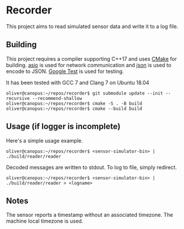 # Recorder
This project aims to read simulated sensor data and write it to a log file.

## Building
This project requires a compiler supporting C++17 and uses
[CMake](https://cmake.org/) for building.
[asio](https://github.com/chriskohlhoff/asio) is used for network
communication and [json](https://github.com/nlohmann/json) is used to encode to
JSON. [Google Test](https://github.com/google/googletest) is used for testing.

It has been tested with GCC 7 and Clang 7 on Ubuntu 18.04

```
oliver@canopus:~/repos/recorder$ git submodule update --init --recursive --recommend-shallow
oliver@canopus:~/repos/recorder$ cmake -S . -B build
oliver@canopus:~/repos/recorder$ cmake --build build
```

## Usage (if logger is incomplete)
Here's a simple usage example.

```
oliver@canopus:~/repos/recorder$ <sensor-simulator-bin> | ./build/reader/reader
```

Decoded messages are written to stdout. To log to file, simply redirect.

```
oliver@canopus:~/repos/recorder$ <sensor-simulator-bin> | ./build/reader/reader > <logname>
```

## Notes
The sensor reports a timestamp without an associated timezone. The machine
local timezone is used.

